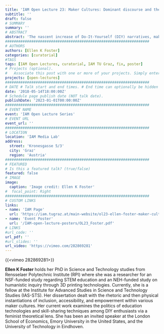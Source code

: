 ```yaml
---
title: 'IAM Open Lecture 23: Maker Cultures: Dominant discourse and the possibility of heterogeneous practices'
subtitle: ''
draft: false
# SUMMARY
summary: ''
# ABSTRACT 
abstract: 'The nascent increase of Do-It-Yourself (DIY) narratives, makerspaces, and fab labs in many major cities world-wide has given the promise of a more democratizing approach to technology development, design, and science-based research. These spaces allow for the open sharing of tools, knowledges, and the building of communities of practice toward prototyping new technologies or modifying existing tech with supposedly inclusionary aims. Not all views of these practices are laudatory, however, with critics pointing to issues of consumerism, a Western-centric focus, an inherent preference for tech elites, and thus a failure to enact actual diversification, revolutions in technology development, and democratization. While also taking a critical stance, this talk proposes that things are neither completely positive nor negative, and that possibilities exist for heterogeneous technology cultures (such as feminist tech; queer tech; indigenous knowledges) apart from dominant technocentric or technocratic discourse.'
##################################################################
# AUTHORS 
authors: [Ellen K Foster]
categories: [curatorial]
#TAGS
tags: [IAM Open Lectures, curatorial, IAM TU Graz, fix, poster]
# Projects (optional).
#   Associate this post with one or more of your projects. Simply enter your project's folder or file name without extension. Otherwise, set `projects = []`.
projects: [open-lectures]
##################################################################
# DATE # Talk start and end times. # End time can optionally be hidden by prefixing the line with `#`.
date: '2018-05-14T18:00:00Z'
# Schedule page publish date (NOT talk date).
publishDate: '2023-01-01T00:00:00Z'
##################################################################
# EVENT NAME 
event: 'IAM Open Lecture Series'
# EVENT URL 
event_url: ''
##################################################################
# LOCATION 
location: 'IAM Media Lab'
address:
  street: 'Kronesgasse 5/3'
  city: 'Graz'
  region: 'Austria'
##################################################################
# FEATURED
# Is this a featured talk? (true/false)
featured: false
# IMAGE 
image:
  caption: 'Image credit: Ellen K Foster'
#  focal_point: Right
##################################################################
# CUSTOM LINKS 
links:
- name: 'IAM Page'
  url: 'https://iam.tugraz.at/main-website/ol23-ellen-foster-maker-cultures-dominant-discourse-and-the-possibility-of-heterogeneous-practices/'
- name: 'Event Poster'
  url: '/IAM-open-lecture-posters/OL23_Foster.pdf'
# LINKS 
#url_code: ''
url_pdf: ''
#url_slides: ''
url_video: 'https://vimeo.com/282869281'
---
```


{{<vimeo 282869281>}}

**Ellen K Foster** holds her PhD in Science and Technology studies from Rensselaer Polytechnic Institute (RPI) where she was a researcher for an NSF-funded study regarding STEM education and an NEH-funded study on humanistic inquiry through 3D printing technologies. Currently, she is a fellow at the Institute for Advanced Studies in Science and Technology Studies (IAS-STS). Her dissertation dealt with the rhetoric and then physical instantiations of inclusion, accessibility, and empowerment within various maker cultures. Her current work examines the politics of education technologies and skill-sharing techniques among DIY enthusiasts via a feminist theoretical lens. She has been an invited speaker at the London School of Economics, Emory University in the United States, and the University of Technology in Eindhoven.
<!--
IAM Open Lecture #23  
Ellen Foster  
Maker Cultures: Dominant discourse and the possibility of heterogeneous practices  
18:00 Monday 14 May 2018  
IAM Media Lab, Kronesgasse 5/III

Event poster https://iam.tugraz.at/wp-content/uploads/2018/05/OL23_Foster.pdf

Original post: https://iam.tugraz.at/2018/04/ol_foster/
-->